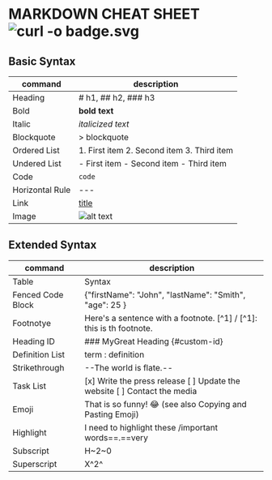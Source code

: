 # MARKDOWN CHEAT SHEET  ![curl -o badge.svg](https://img.shields.io/badge/markdown%20%20-crimson?style=for-the-badge&logo=markdown)
## Basic Syntax
| command | description |
|---------|--------------------------------|
| Heading | # h1, ## h2, ### h3            |
| Bold    | **bold text**                  |
| Italic  | *italicized text*              |
|Blockquote|> blockquote                  |
| Ordered List        |  1. First item  2. Second item    3. Third item                        |
|  Undered List       | - First item - Second item - Third item                             |
|  Code       |    `code`                            |
|  Horizontal Rule        |   ---                             |
|   Link      |   [title](https://www.example.com)                             |
|  Image       |     ![alt text](image.jpg)                           |

## Extended Syntax
| command | description |
|---------|--------------------------------|
| Table   | Syntax                         |
|   Fenced Code Block      | {"firstName": "John", "lastName": "Smith", "age": 25 }                            |
| Footnotye        |  Here's a sentence with a footnote. [^1] / [^1]: this is th footnote.                        |
|  Heading ID       | ### MyGreat Heading {#custom-id}                           |
| Definition List  |    term : definition                      |
|  Strikethrough       |     --The world is flate.--                           |
| Task List        |[x] Write the press release [ ] Update the website [ ] Contact the media                          |
|  Emoji       |   That is so funny! :joy: (see also Copying and Pasting Emoji)                             |
|  Highlight       | I need to highlight these /important words==.==very                    |
|  Subscript        |        H~2~0          |
|  Superscript       |     X^2^             |